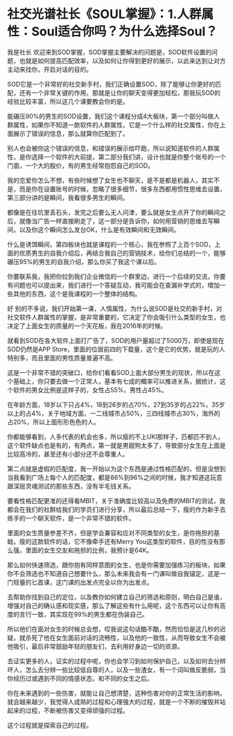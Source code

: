# 社交光谱社长《SOUL掌握》：1.人群属性：Soul适合你吗？为什么选择Soul？

我是社长 欢迎来到SOD掌握，SOD掌握主要解决的问题是，SOD软件设置的问题，也就是如何提高匹配效率，以及如何让你得到更好的展示，以此来达到让对方主动来找你，开启对话的目的。

SOD它是一个非常好的社交新手村，我们正确设置SOD，除了能够让你更好的匹配，还有一个非常关键的作用，那就是让你的聊天变得更加轻松，那我玩SOD的经验比较丰富，所以这几个课要教会你的是。

能碾压90%的男生的SOD设置，我们这个课程分成4大板块，第一个部分叫做人群属性，如果你不知道一款软件的人群属性，它是一个什么样的社交属性，你在上面展示了错误的信息，那么就算你匹配到了。

别人也会被你这个错误的信息，和错误的展示给吓跑，所以说知道软件的人群属性，是你选择一个软件的大前提，第二部分我们讲，设计也就是你整个账号的一个门面，一个大的股价，有的男生经常抱怨自己的SOD。

我的恋爱你怎么不想，有些时候想了女生也不聊天，是不是都是机器人，其实不是，而是你在设置账号的时候，忽略了很多细节，很多东西都用惯性思维去设置，第三部分讲的是瞬间，我看很多男生的瞬间。

都像是在往坑里丢石头，发完之后要么无人问津，要么就是女生点开了你的瞬间之后，就像当广告一样直接刷走了，这一部分是告诉你，如何用营销的思维去写瞬间，以及你这个瞬间怎么发台OK，什么是有效瞬间和无效瞬间。

什么是诱饵瞬间，第四板块也就是课程的一个核心，我在参照了上百个SOD，上面的优质男生的自我介绍后，再结合我自己的营销技术，给你们总结的一个，能够碾压95%的男生的自我介绍，那么你买了我这个课以后。

你要联系我，我把你拉到我们企业微信的一个群里边，进行一个后续的交流，你要有问题也可以提出来，我们进行一个答疑互动，我可能会在查漏补学式的，增加一些其他的东西，这个是我课程的一个整体的结构。

好 别的不多说，我们开始第一课，人情属性，为什么说SOD是社交的新手村，对社交软件人群属性的掌握，是非常重要的，它决定了你会吸引什么类型的女生，也决定了上面女生的质量的一个天花板，我在2016年的时候。

就看到SOD在各大软件上面打广告了，SOD的用户量超过了5000万，即使是现在SOD仍然是APP Store，里面的位居前四的下载量，这个是它的优势，就是玩的人特别多，而且里面的男性质量普遍不高。

这是一个非常不错的突破口，给你们看看SOD上面大部分男生的现状，所以在这个基础上，你只要去做一个正常人，基本有七成的概率可以推进关系，据统计，这个软件的男女比例是这样子的，女性占55%，男性占45%。

在年龄方面，18岁以下只占4%，18到26岁的占70%，27到35岁的占22%，35岁以上的占4%，关于地域方面，一二线城市占50%，三四线城市占30%，海外的占20%，所以上面形形色色的人。

你都能够看到，人多代表的机会也多，所以瘦的不上UKI那样子，匹都匹不到人，这个软件缺点也是有的，有两点，第一就是男甜狗太多了，导致部分女生在上面是比较高冷的，甚至还有小部分还不会尊重人。

第二点就是虚假的匹配度，我一开始以为这个东西是通过性格匹配的，但是没想到当我看到广场上每个人的匹配度，都是86%到96%之间的时候，我才知道这玩意跟深层灵魂测试的那些东西，没有半毛钱关系。

要看性格匹配更准的还得看MBIT，关于准确度比较高以及免费的MBIT的测试，我都会在我们的社群给我们的学员们进行分享，所以最后总结一下，瘦的作为新手去练手的一个聊天软件，是一个非常不错的软件。

里面的女生质量参差不齐，但是学会兼容和应对不同类型的女生，是你拖担的基础，瘦的这款软件的话，它不像牵手还有Merry You这类型的软件，目的性没有那么强，里面的女生交友和拖担的比例，我预计是64K。

那么如何快速筛选，跟你抱有同样意图的女生，也是你需要加强练习的板块，如果你不会筛选也不知道自己想要什么，那么未来我会有一门课叫做自我锚定，这是一门轻量的匕首课，这门课的出发点完全以你为出发点。

去帮助你找到自己的定位，以及教你如何建立自己的筛选和原则，明白自己是谁，增强对自己的确认感和现实感，那么了解这些有什么用呢，这个东西可以让你有高度的言行一致，其实现在99%的男生都在伪装自己。

所以他们在面对女生的时候总会想，哎我说这句话酷不酷，然而恰恰是这几秒的迟疑，就杀死了他在女生面前对话的流畅性，以及他的一致性，从而导致女生不会被他吸引，最后非常鼓励年轻的朋友们，去利用好身边一切的资源。

去证实更多的人，证实的过程中呢，你也会学习到如何保护自己，以及如何去分辨坏人，怎么去分辨一些比较低自尊的人，以及一些渣女，有一个词叫做反脆弱，当你经历过或遇到不同的情感状态，和不同的女生之后。

你在未来遇到的一些伤害，就能让自己想清楚，这种伤害对你的正常生活的影响，就会越来越少，我觉得人成熟的过程和心理强大的过程，就是一个不断的摧毁并站起来的过程，不断被伤害又变得顽强的过程。

这个过程就是探索自己的过程。